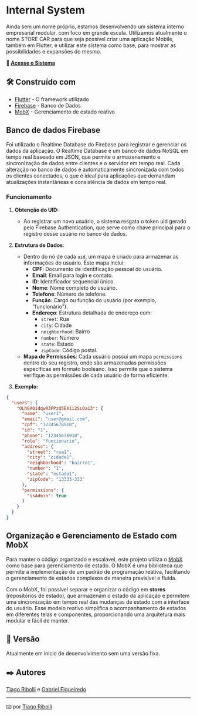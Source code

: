 # Internal System

Ainda sem um nome próprio, estamos desenvolvendo um sistema interno empresarial modular, com foco em grande escala. Utilizamos atualmente o nome STORE CAR para que seja possível criar uma aplicação Mobile, também em Flutter, e utilizar este sistema como base, para mostrar as possibilidades e expansões do mesmo.

**🔗 [Acesse o Sistema](https://storecar.netlify.app/)**

## 🛠️ Construído com

* [Flutter](https://flutter.dev/) - O framework utilizado
* [Firebase](https://firebase.google.com/) - Banco de Dados
* [MobX](https://mobx.pub/) - Gerenciamento de estado reativo

## Banco de dados Firebase

Foi utilizado o Realtime Database do Firebase para registrar e gerenciar os dados da aplicação. O Realtime Database é um banco de dados NoSQL em tempo real baseado em JSON, que permite o armazenamento e sincronização de dados entre clientes e o servidor em tempo real. Cada alteração no banco de dados é automaticamente sincronizada com todos os clientes conectados, o que é ideal para aplicações que demandam atualizações instantâneas e consistência de dados em tempo real.

### Funcionamento

1. **Obtenção do UID:**
   - Ao registrar um novo usuário, o sistema resgata o token uid gerado pelo Firebase Authentication, que serve como chave principal para o registro desse usuário no banco de dados.

2. **Estrutura de Dados**:
   - Dentro do nó de cada `uid`, um mapa é criado para armazenar as informações do usuário. Este mapa inclui:
     - **CPF**: Documento de identificação pessoal do usuário.
     - **Email**: Email para login e contato.
     - **ID**: Identificador sequencial único.
     - **Nome**: Nome completo do usuário.
     - **Telefone**: Número de telefone.
     - **Função**: Cargo ou função do usuário (por exemplo, "funcionário").
     - **Endereço**: Estrutura detalhada de endereço com:
       - `street`: Rua
       - `city`: Cidade
       - `neighborhood`: Bairro
       - `number`: Número
       - `state`: Estado
       - `zipCode`: Código postal.
   - **Mapa de Permissões**: Cada usuário possui um mapa `permissions` dentro do seu registro, onde são armazenadas permissões específicas em formato booleano. Isso permite que o sistema verifique as permissões de cada usuário de forma eficiente. <br>
3. **Exemplo:**

```json
{
  "users": {
    "OLhEAQidqwR3PPzQ5EX1i2SLQa13": {
      "name": "user1",
      "email": "user@gmail.com",
      "cpf": "12345678910",
      "id": "1",
      "phone": "12345678910",
      "role": "funcionario",
      "address": {
        "street": "rua1",
        "city": "cidade1",
        "neighborhood": "bairro1",
        "number": "1",
        "state": "estado1",
        "zipCode": "13333-333"
      },
      "permissions": {
        "isAdmin": true
      }
    }
  }
}
```
## Organização e Gerenciamento de Estado com MobX

Para manter o código organizado e escalável, este projeto utiliza o [MobX](https://pub.dev/packages/mobx) como base para gerenciamento de estado. O MobX é uma biblioteca que permite a implementação de um padrão de programação reativa, facilitando o gerenciamento de estados complexos de maneira previsível e fluida. 

Com o MobX, foi possível separar e organizar o código em **stores** (repositórios de estado), que armazenam o estado da aplicação e permitem uma sincronização em tempo real das mudanças de estado com a interface do usuário. Esse modelo reativo simplifica o acompanhamento de estados em diferentes telas e componentes, proporcionando uma arquitetura mais modular e fácil de manter.

## 📌 Versão

Atualmente em ínicio de desenvolvimento sem uma versão fixa.

## ✒️ Autores

[Tiago Ribolli](https://gist.github.com/ribollitiago) e [Gabriel Figueiredo](https://gist.github.com/GabrielFMA)

---
⌨️ por [Tiago Ribolli](https://gist.github.com/ribollitiago)
